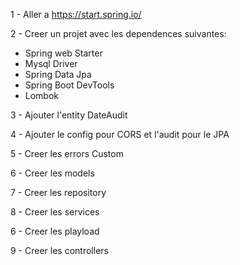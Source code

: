 1 -  Aller a https://start.spring.io/

2 - Creer un projet avec les dependences suivantes:

  - Spring web Starter
  - Mysql Driver
  - Spring Data Jpa
  - Spring Boot DevTools
  - Lombok
  
 3 - Ajouter l'entity DateAudit
 
 4 - Ajouter le config pour CORS et l'audit pour le JPA
 
 5 - Creer les errors Custom
 
 6 - Creer les models
 
 7 - Creer les repository
 
 8 - Creer les services
 
 6 - Creer les playload
 
 9 - Creer les controllers
